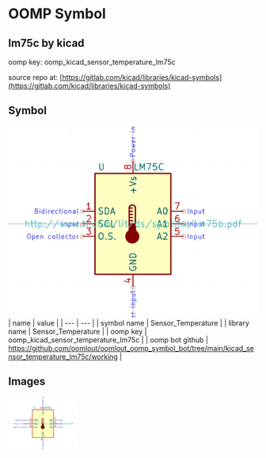 # OOMP Symbol  
## lm75c  by kicad  
  
oomp key: oomp_kicad_sensor_temperature_lm75c  
  
source repo at: [https://gitlab.com/kicad/libraries/kicad-symbols](https://gitlab.com/kicad/libraries/kicad-symbols)  
## Symbol  
  
[![working.png](working_600.png)](working.png)  
| name | value | 
| --- | --- | 
| symbol name | Sensor_Temperature | 
| library name | Sensor_Temperature | 
| oomp key | oomp_kicad_sensor_temperature_lm75c | 
| oomp bot github | https://github.com/oomlout/oomlout_oomp_symbol_bot/tree/main/kicad_sensor_temperature_lm75c/working | 
## Images  
  
[![working.png](working_140.png)](working.png)  
